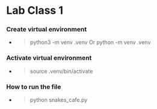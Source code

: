 # Lab Class 1 
### Create virtual environment

- > python3 -m venv .venv Or  python -m venv .venv

### Activate virtual environment

- > source .venv/bin/activate

### How to run the file 
- > python snakes_cafe.py

